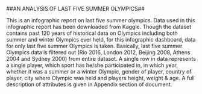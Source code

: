 ##AN ANALYSIS OF LAST FIVE SUMMER OLYMPICS##

This is an infographic report on last five summer olympics. Data used in this infographic report has been downloaded from Kaggle. 
Though the dataset contains past 120 years of historical data on Olympics including both summer and winter Olympics ever held, 
for this infographic dashboard, data for only last five summer Olympics is taken. Basically, last five summer Olympics data 
is filtered out (Rio 2016, London 2012, Beijing 2008, Athens 2004 and Sydney 2000) from entire dataset. A single row in data represents 
a single player, which sport has he/she participated in, in which year, whether it was a summer or a winter Olympic, gender of player, 
country of player, city where Olympic was held and players height, weight & age. A full description of attributes is given in Appendix section of document.